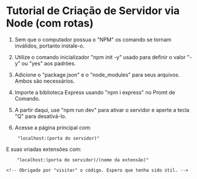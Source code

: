# Tutorial de Criação de Servidor via Node (com rotas)

1) Sem que o computador possua o "NPM" os comando se tornam inválidos, portanto instale-o.

2) Utilize o comando inicializador "npm init -y" usado para definir o valor "-y" ou "yes" aos padrões.

3) Adicione o "package.json" e o "node_modules" para seus arquivos. Ambos são necessários.

4) Importe a biblioteca Express usando "npm i express" no Promt de Comando.

5) A partir daqui, use "npm run dev" para ativar o servidor e aperte a tecla "Q" para desativá-lo.

6) Acesse a página principal com:

        "localhost:(porta do servidor)"

E suas vriadas extensões com:

        "localhost:(porta do servidor)/(nome da extensão)"

    <!-- Obrigado por "visitar" o código. Espero que tenha sido útil. -->